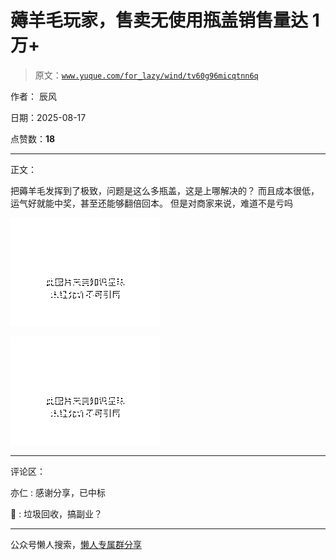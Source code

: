 # 薅羊毛玩家，售卖无使用瓶盖销售量达 1 万+

> 原文：[`www.yuque.com/for_lazy/wind/tv60g96micqtnn6q`](https://www.yuque.com/for_lazy/wind/tv60g96micqtnn6q)

作者： 辰风

日期：2025-08-17

点赞数：**18**

* * *

正文：

把薅羊毛发挥到了极致，问题是这么多瓶盖，这是上哪解决的？ 而且成本很低，运气好就能中奖，甚至还能够翻倍回本。 但是对商家来说，难道不是亏吗

![](img/2d4a153b8ac378604d52986e17278d6d.png "None")

![](img/77d6ae0e403c00a8f76eb60e061935c7.png "None")

* * *

评论区：

亦仁 : 感谢分享，已中标

🥝 : 垃圾回收，搞副业？

* * *

公众号懒人搜索，[懒人专属群分享](https://lazybook.fun/#/blog/group)